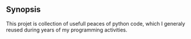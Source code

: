 ## Synopsis
This projet is collection of usefull peaces of python code, which I generaly reused during years of my programming activities.


